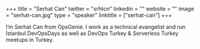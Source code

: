 +++
title = "Serhat Can"
twitter = "srhtcn"
linkedin = ""
website = ""
image = "serhat-can.jpg"
type = "speaker"
linktitle = ["serhat-can"]
+++

 I’m Serhat Can from OpsGenie. I work as a technical evangelist and run İstanbul DevOpsDays as well as DevOps Turkey & Serverless Turkey meetups in Turkey.
